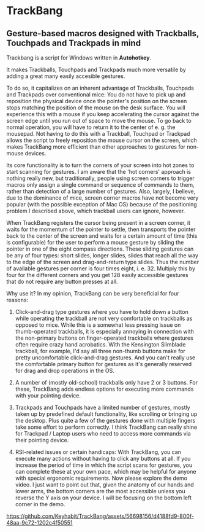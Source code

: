 # TrackBang
## Gesture-based macros designed with Trackballs, Touchpads and Trackpads in mind

Trackbang is a script for Windows written in **Autohotkey**.

It makes Trackballs, Touchpads and Trackpads much more versatile by adding a great many easily accesible gestures.

To do so, it capitalizes on an inherent advantage of Trackballs, Touchpads and Trackpads over conventional mice: You do not have to pick up and reposition the physical device once the pointer's position on the screen stops matching the position of the mouse on the desk surface. You will experience this with a mouse if you keep accelerating the cursor against the screen edge until you run out of space to move the mouse. To go back to normal operation, you will have to return it to the center of e. g. the mousepad. Not having to do this with a Trackball, Touchpad or Trackpad allows the script to freely reposition the mouse cursor on the screen, which makes TrackBang more efficient than other approaches to gestures for non-mouse devices.

Its core functionality is to turn the corners of your screen into hot zones to start scanning for gestures. I am aware that the 'hot corners' approach is nothing really new, but traditionally, people using screen corners to trigger macros only assign a single command or sequence of commands to them, rather than detection of a large number of gestures. Also, largely, I believe, due to the dominance of mice, screen corner macros have not become very popular (with the possible exception of Mac OS) because of the positioning problem I described above, which trackball users can ignore, however.

When TrackBang registers the cursor being present in a screen corner, it waits for the momentum of the pointer to settle, then transports the pointer back to the center of the screen and waits for a certain amount of time (this is configurable) for the user to perform a mouse gesture by sliding the pointer in one of the eight compass directions. These sliding gestures can be any of four types: short slides, longer slides, slides that reach all the way to the edge of the screen and drag-and-return type slides. Thus the number of available gestures per corner is four times eight, i. e. 32. Multiply this by four for the different corners and you get 128 easily accessible gestures that do not require any button presses at all.

Why use it? In my opinion, TrackBang can be very beneficial for four reasons:

1. Click-and-drag type gestures where you have to hold down a button while operating the trackball are not very comfortable on trackballs as opposed to mice. While this is a somewhat less pressing issue on thumb-operated trackballs, it is especially annoying in connection with the non-primary buttons on finger-operated trackballs where gestures often require crazy hand acrobatics. With the Kensington Slimblade trackball, for example, I'd say all three non-thumb buttons make for pretty uncomfortable click-and-drag gestures. And you can't really use the comfortable primary button for gestures as it's generally reserved for drag and drop operations in the OS.
   
2. A number of (mostly old-school) trackballs only have 2 or 3 buttons. For these, TrackBang adds endless options for executing more commands with your pointing device.

3. Trackpads and Touchpads have a limited number of gestures, mostly taken up by predefined default functionality, like scrolling or bringing up the desktop. Plus quite a few of the gestures done with multiple fingers take some effort to perform correctly. I think TrackBang can really shine for Trackpad / Laptop users who need to access more commands via their pointing device.

4. RSI-related issues or certain handicaps: With TrackBang, you can execute many actions without having to click any buttons at all. If you increase the period of time in which the script scans for gestures, you can complete these at your own pace, which may be helpful for anyone with special ergonomic requirements.
Now please explore the demo video. I just want to point out that, given the anatomy of our hands and lower arms, the bottom corners are the most accessible unless you reverse the Y axis on your device. I will be focusing on the bottom left corner in the demo.

https://github.com/Keyhabit/TrackBang/assets/56698156/d4188fd9-800f-48aa-9c72-1202c4f50551



